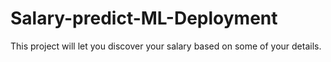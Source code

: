 # Salary-predict-ML-Deployment
This project will let you discover your salary based on some of your details.
